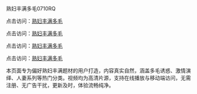 熟妇丰满多毛0710RQ

点击访问：<a href="https://heiliaoxwd5i8.pages.dev">熟妇丰满多毛</a> 

点击访问：<a href="https://heiliaoxwd5i8.pages.dev">熟妇丰满多毛</a> 

点击访问：<a href="https://heiliaoxwd5i8.pages.dev">熟妇丰满多毛</a> 

点击访问：<a href="https://heiliaoxwd5i8.pages.dev">熟妇丰满多毛</a>

本页面专为偏好熟妇丰满题材的用户打造，内容真实自然，涵盖多毛诱惑、激情演绎、人妻系列等热门分类。视频均为高清片源，支持在线播放与移动端访问，无需注册、无广告干扰，更新及时，体验流畅纯净。

<span style="display:none;">[Canonical link](https://github.com/Y20250710/So14)</span>
